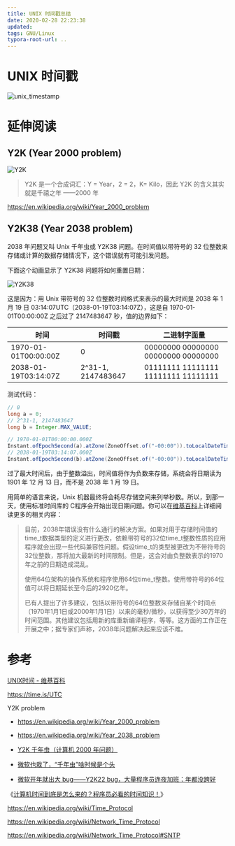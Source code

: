```yaml
---
title: UNIX 时间戳总结
date: 2020-02-28 22:23:38
updated:
tags: GNU/Linux
typora-root-url: ..
---
```


# UNIX 时间戳

![unix_timestamp](/img/gnu-linux/unix_timestamp.png)

# 延伸阅读

## Y2K (Year 2000 problem)

![Y2K](/img/gnu-linux/Y2K.jpeg)

> Y2K 是一个合成词汇：Y = Year，2 = 2，K= Kilo，因此 Y2K 的含义其实就是千禧之年 ——2000 年

https://en.wikipedia.org/wiki/Year_2000_problem

## Y2K38 (Year 2038 problem)

2038 年问题又叫 Unix 千年虫或 Y2K38 问题。在时间值以带符号的 32 位整数来存储或计算的数据存储情况下，这个错误就有可能引发问题。

下面这个动画显示了 Y2K38 问题将如何重置日期：

![Y2K38](/img/gnu-linux/Y2K38.GIF)

这是因为：用 Unix 带符号的 32 位整数时间格式来表示的最大时间是 2038 年 1 月 19 日 03:14:07UTC（2038-01-19T03:14:07Z），这是自 1970-01-01T00:00:00Z 之后过了 2147483647 秒，值的边界如下：

| 时间                 | 时间戳             | 二进制字面量                        |
| -------------------- | ------------------ | ----------------------------------- |
| 1970-01-01T00:00:00Z | 0                  | 00000000 00000000 00000000 00000000 |
| 2038-01-19T03:14:07Z | 2^31-1, 2147483647 | 01111111 11111111 11111111 11111111 |

测试代码：

```Java
// 0
long a = 0;
// 2^31-1, 2147483647
long b = Integer.MAX_VALUE;

// 1970-01-01T00:00:00.000Z
Instant.ofEpochSecond(a).atZone(ZoneOffset.of("-00:00")).toLocalDateTime()
// 2038-01-19T03:14:07.000Z
Instant.ofEpochSecond(b).atZone(ZoneOffset.of("-00:00")).toLocalDateTime()
```

过了最大时间后，由于整数溢出，时间值将作为负数来存储，系统会将日期读为 1901 年 12 月 13 日，而不是 2038 年 1 月 19 日。

用简单的语言来说，Unix 机器最终将会耗尽存储空间来列举秒数。所以，到那一天，使用标准时间库的 C程序会开始出现日期问题。你可以在[维基百科](https://en.wikipedia.org/wiki/Year_2038_problem)上详细阅读更多的相关内容：

> 目前，2038年错误没有什么通行的解决方案。如果对用于存储时间值的time_t数据类型的定义进行更改，依赖带符号的32位time_t整数性质的应用程序就会出现一些代码兼容性问题。假设time_t的类型被更改为不带符号的32位整数，那将加大最新的时间限制。但是，这会对由负整数表示的1970年之前的日期造成混乱。
>
> 使用64位架构的操作系统和程序使用64位time_t整数。使用带符号的64位值可以将日期延长至今后的2920亿年。
>
> 已有人提出了许多建议，包括以带符号的64位整数来存储自某个时间点（1970年1月1日或2000年1月1日）以来的毫秒/微秒，以获得至少30万年的时间范围。其他建议包括用新的库重新编译程序，等等。这方面的工作正在开展之中；据专家们声称，2038年问题解决起来应该不难。

# 参考

[UNIX时间 - 维基百科](https://zh.wikipedia.org/zh/UNIX%E6%97%B6%E9%97%B4)

https://time.is/UTC

Y2K problem

- https://en.wikipedia.org/wiki/Year_2000_problem

- https://en.wikipedia.org/wiki/Year_2038_problem

- [Y2K 千年虫（计算机 2000 年问题）](https://baike.baidu.com/item/%E5%8D%83%E5%B9%B4%E8%99%AB/2954)

- [微软也栽了，“千年虫”啥时候是个头](https://mp.weixin.qq.com/s/6YHSZavAv4GC-cpDja4YjQ)

- [微软开年就出大 bug——Y2K22 bug，大量程序员连夜加班：年都没跨好](https://mp.weixin.qq.com/s/QvWnzZ5-thbDFXyYBs1iQA)

《[计算机时间到底是怎么来的？程序员必看的时间知识！](https://mp.weixin.qq.com/s/Xw-CQV0QvxhKw0zMgbHpQA)》

https://en.wikipedia.org/wiki/Time_Protocol

https://en.wikipedia.org/wiki/Network_Time_Protocol

https://en.wikipedia.org/wiki/Network_Time_Protocol#SNTP
